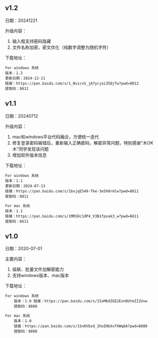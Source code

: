 
## v1.2
日期：20241221 

升级内容： 
   1. 输入框支持密码隐藏
   2. 文件名称加密，密文优化（纯数字调整为随机字符）

下载地址：  

    For windows 系统
    版本：1.2    
    更新日期：2024-12-21  
    链接：https://pan.baidu.com/s/1_NvicvS_jA7ycjoi35QjTw?pwd=8812
    提取码：8812
   
## v1.1 
日期：20240712  

升级内容： 
   1. mac和windows平台代码融合，方便统一迭代
   1. 修复登录密码输错后，重新输入正确密码，解密异常问题，特别感谢"木OK木"同学发现该问题
   2. 增加软件版本信息

下载地址：  

    For windows 系统
    版本：1.1    
    更新日期：2024-07-13  
    链接：https://pan.baidu.com/s/1bxjqE549-Tke-3eSh0rmlw?pwd=8811  
    提取码：8811
    
    For mac 系统
    版本：1.1   
    链接：https://pan.baidu.com/s/1MRSOc1dP4_V3B1fpxak3_w?pwd=6611  
    提取码：6611

## v1.0
日期：2020-07-01

主要内容：
1. 级联、批量文件加解密能力
2. 支持windows版本、mac版本

下载地址：  

    For windows 系统
        版本：1.0 链接：https://pan.baidu.com/s/1IoM6dZGE2Exn0UtmII2Uvw  
        提取码：8888  
    
    For mac 系统
        版本：1.0
        链接：https://pan.baidu.com/s/1Sn6Vbzd_1hoIHbXvfXWqbA?pwd=8888  
        提取码：8888  

